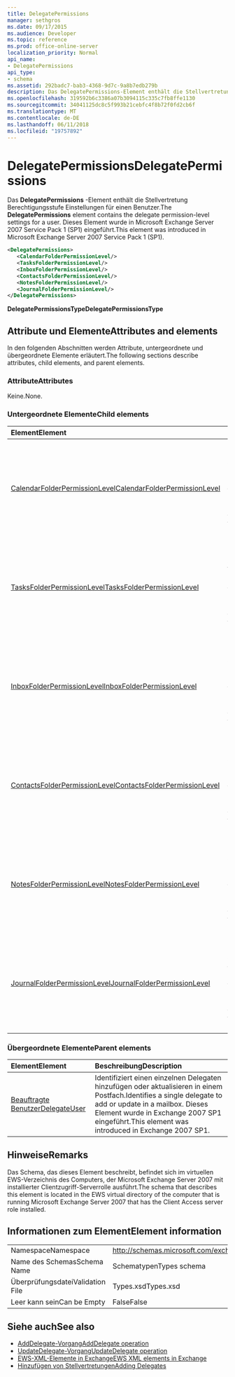 ```yaml
---
title: DelegatePermissions
manager: sethgros
ms.date: 09/17/2015
ms.audience: Developer
ms.topic: reference
ms.prod: office-online-server
localization_priority: Normal
api_name:
- DelegatePermissions
api_type:
- schema
ms.assetid: 292badc7-bab3-4368-9d7c-9a8b7edb279b
description: Das DelegatePermissions-Element enthält die Stellvertretung Berechtigungsstufe Einstellungen für einen Benutzer. Dieses Element wurde in Microsoft Exchange Server 2007 Service Pack 1 (SP1) eingeführt.
ms.openlocfilehash: 319592b6c3386a07b3094115c335c7fb8ffe1130
ms.sourcegitcommit: 34041125dc8c5f993b21cebfc4f8b72f0fd2cb6f
ms.translationtype: MT
ms.contentlocale: de-DE
ms.lasthandoff: 06/11/2018
ms.locfileid: "19757892"
---
```

# <a name="delegatepermissions"></a><span data-ttu-id="eda21-104">DelegatePermissions</span><span class="sxs-lookup"><span data-stu-id="eda21-104">DelegatePermissions</span></span>

<span data-ttu-id="eda21-105">Das **DelegatePermissions** -Element enthält die Stellvertretung Berechtigungsstufe Einstellungen für einen Benutzer.</span><span class="sxs-lookup"><span data-stu-id="eda21-105">The **DelegatePermissions** element contains the delegate permission-level settings for a user.</span></span> <span data-ttu-id="eda21-106">Dieses Element wurde in Microsoft Exchange Server 2007 Service Pack 1 (SP1) eingeführt.</span><span class="sxs-lookup"><span data-stu-id="eda21-106">This element was introduced in Microsoft Exchange Server 2007 Service Pack 1 (SP1).</span></span> 
  
```xml
<DelegatePermissions>
   <CalendarFolderPermissionLevel/>
   <TasksFolderPermissionLevel/>
   <InboxFolderPermissionLevel/>
   <ContactsFolderPermissionLevel/>
   <NotesFolderPermissionLevel/>
   <JournalFolderPermissionLevel/>
</DelegatePermissions>
```

<span data-ttu-id="eda21-107">**DelegatePermissionsType**</span><span class="sxs-lookup"><span data-stu-id="eda21-107">**DelegatePermissionsType**</span></span>

## <a name="attributes-and-elements"></a><span data-ttu-id="eda21-108">Attribute und Elemente</span><span class="sxs-lookup"><span data-stu-id="eda21-108">Attributes and elements</span></span>

<span data-ttu-id="eda21-109">In den folgenden Abschnitten werden Attribute, untergeordnete und übergeordnete Elemente erläutert.</span><span class="sxs-lookup"><span data-stu-id="eda21-109">The following sections describe attributes, child elements, and parent elements.</span></span>
  
### <a name="attributes"></a><span data-ttu-id="eda21-110">Attribute</span><span class="sxs-lookup"><span data-stu-id="eda21-110">Attributes</span></span>

<span data-ttu-id="eda21-111">Keine.</span><span class="sxs-lookup"><span data-stu-id="eda21-111">None.</span></span>
  
### <a name="child-elements"></a><span data-ttu-id="eda21-112">Untergeordnete Elemente</span><span class="sxs-lookup"><span data-stu-id="eda21-112">Child elements</span></span>

|<span data-ttu-id="eda21-113">**Element**</span><span class="sxs-lookup"><span data-stu-id="eda21-113">**Element**</span></span>|<span data-ttu-id="eda21-114">**Beschreibung**</span><span class="sxs-lookup"><span data-stu-id="eda21-114">**Description**</span></span>|
|:-----|:-----|
|[<span data-ttu-id="eda21-115">CalendarFolderPermissionLevel</span><span class="sxs-lookup"><span data-stu-id="eda21-115">CalendarFolderPermissionLevel</span></span>](calendarfolderpermissionlevel.md) <br/> |<span data-ttu-id="eda21-116">Enthält die Berechtigungen für den Standardordner Kalender.</span><span class="sxs-lookup"><span data-stu-id="eda21-116">Contains the permissions for the default Calendar folder.</span></span> <span data-ttu-id="eda21-117">Dieses Element wurde in Exchange 2007 SP1 eingeführt.</span><span class="sxs-lookup"><span data-stu-id="eda21-117">This element was introduced in Exchange 2007 SP1.</span></span>  <br/> |
|[<span data-ttu-id="eda21-118">TasksFolderPermissionLevel</span><span class="sxs-lookup"><span data-stu-id="eda21-118">TasksFolderPermissionLevel</span></span>](tasksfolderpermissionlevel.md) <br/> |<span data-ttu-id="eda21-119">Enthält die Berechtigungen für den Standardordner für den Vorgang.</span><span class="sxs-lookup"><span data-stu-id="eda21-119">Contains the permissions for the default Task folder.</span></span> <span data-ttu-id="eda21-120">Dieses Element wurde in Exchange 2007 SP1 eingeführt.</span><span class="sxs-lookup"><span data-stu-id="eda21-120">This element was introduced in Exchange 2007 SP1.</span></span>  <br/> |
|[<span data-ttu-id="eda21-121">InboxFolderPermissionLevel</span><span class="sxs-lookup"><span data-stu-id="eda21-121">InboxFolderPermissionLevel</span></span>](inboxfolderpermissionlevel.md) <br/> |<span data-ttu-id="eda21-122">Enthält die Berechtigungen für den Standardordner Posteingang.</span><span class="sxs-lookup"><span data-stu-id="eda21-122">Contains the permissions for the default Inbox folder.</span></span> <span data-ttu-id="eda21-123">Dieses Element wurde in Exchange 2007 SP1 eingeführt.</span><span class="sxs-lookup"><span data-stu-id="eda21-123">This element was introduced in Exchange 2007 SP1.</span></span>  <br/> |
|[<span data-ttu-id="eda21-124">ContactsFolderPermissionLevel</span><span class="sxs-lookup"><span data-stu-id="eda21-124">ContactsFolderPermissionLevel</span></span>](contactsfolderpermissionlevel.md) <br/> |<span data-ttu-id="eda21-125">Enthält die Berechtigungen für den Standardordner Kontakte.</span><span class="sxs-lookup"><span data-stu-id="eda21-125">Contains the permissions for the default Contacts folder.</span></span> <span data-ttu-id="eda21-126">Dieses Element wurde in Exchange 2007 SP1 eingeführt.</span><span class="sxs-lookup"><span data-stu-id="eda21-126">This element was introduced in Exchange 2007 SP1.</span></span>  <br/> |
|[<span data-ttu-id="eda21-127">NotesFolderPermissionLevel</span><span class="sxs-lookup"><span data-stu-id="eda21-127">NotesFolderPermissionLevel</span></span>](notesfolderpermissionlevel.md) <br/> |<span data-ttu-id="eda21-128">Enthält die Berechtigungen für den Standardordner Notizen.</span><span class="sxs-lookup"><span data-stu-id="eda21-128">Contains the permissions for the default Notes folder.</span></span> <span data-ttu-id="eda21-129">Dieses Element wurde in Exchange 2007 SP1 eingeführt.</span><span class="sxs-lookup"><span data-stu-id="eda21-129">This element was introduced in Exchange 2007 SP1.</span></span>  <br/> |
|[<span data-ttu-id="eda21-130">JournalFolderPermissionLevel</span><span class="sxs-lookup"><span data-stu-id="eda21-130">JournalFolderPermissionLevel</span></span>](journalfolderpermissionlevel.md) <br/> |<span data-ttu-id="eda21-131">Enthält die Berechtigungen für den Standardordner Journal.</span><span class="sxs-lookup"><span data-stu-id="eda21-131">Contains the permissions for the default Journal folder.</span></span> <span data-ttu-id="eda21-132">Dieses Element wurde in Exchange 2007 SP1 eingeführt.</span><span class="sxs-lookup"><span data-stu-id="eda21-132">This element was introduced in Exchange 2007 SP1.</span></span>  <br/> |
   
### <a name="parent-elements"></a><span data-ttu-id="eda21-133">Übergeordnete Elemente</span><span class="sxs-lookup"><span data-stu-id="eda21-133">Parent elements</span></span>

|<span data-ttu-id="eda21-134">**Element**</span><span class="sxs-lookup"><span data-stu-id="eda21-134">**Element**</span></span>|<span data-ttu-id="eda21-135">**Beschreibung**</span><span class="sxs-lookup"><span data-stu-id="eda21-135">**Description**</span></span>|
|:-----|:-----|
|[<span data-ttu-id="eda21-136">Beauftragte Benutzer</span><span class="sxs-lookup"><span data-stu-id="eda21-136">DelegateUser</span></span>](delegateuser.md) <br/> |<span data-ttu-id="eda21-137">Identifiziert einen einzelnen Delegaten hinzufügen oder aktualisieren in einem Postfach.</span><span class="sxs-lookup"><span data-stu-id="eda21-137">Identifies a single delegate to add or update in a mailbox.</span></span> <span data-ttu-id="eda21-138">Dieses Element wurde in Exchange 2007 SP1 eingeführt.</span><span class="sxs-lookup"><span data-stu-id="eda21-138">This element was introduced in Exchange 2007 SP1.</span></span>  <br/> |
   
## <a name="remarks"></a><span data-ttu-id="eda21-139">Hinweise</span><span class="sxs-lookup"><span data-stu-id="eda21-139">Remarks</span></span>

<span data-ttu-id="eda21-140">Das Schema, das dieses Element beschreibt, befindet sich im virtuellen EWS-Verzeichnis des Computers, der Microsoft Exchange Server 2007 mit installierter Clientzugriff-Serverrolle ausführt.</span><span class="sxs-lookup"><span data-stu-id="eda21-140">The schema that describes this element is located in the EWS virtual directory of the computer that is running Microsoft Exchange Server 2007 that has the Client Access server role installed.</span></span>
  
## <a name="element-information"></a><span data-ttu-id="eda21-141">Informationen zum Element</span><span class="sxs-lookup"><span data-stu-id="eda21-141">Element information</span></span>

|||
|:-----|:-----|
|<span data-ttu-id="eda21-142">Namespace</span><span class="sxs-lookup"><span data-stu-id="eda21-142">Namespace</span></span>  <br/> |http://schemas.microsoft.com/exchange/services/2006/types  <br/> |
|<span data-ttu-id="eda21-143">Name des Schemas</span><span class="sxs-lookup"><span data-stu-id="eda21-143">Schema Name</span></span>  <br/> |<span data-ttu-id="eda21-144">Schematypen</span><span class="sxs-lookup"><span data-stu-id="eda21-144">Types schema</span></span>  <br/> |
|<span data-ttu-id="eda21-145">Überprüfungsdatei</span><span class="sxs-lookup"><span data-stu-id="eda21-145">Validation File</span></span>  <br/> |<span data-ttu-id="eda21-146">Types.xsd</span><span class="sxs-lookup"><span data-stu-id="eda21-146">Types.xsd</span></span>  <br/> |
|<span data-ttu-id="eda21-147">Leer kann sein</span><span class="sxs-lookup"><span data-stu-id="eda21-147">Can be Empty</span></span>  <br/> |<span data-ttu-id="eda21-148">False</span><span class="sxs-lookup"><span data-stu-id="eda21-148">False</span></span>  <br/> |
   
## <a name="see-also"></a><span data-ttu-id="eda21-149">Siehe auch</span><span class="sxs-lookup"><span data-stu-id="eda21-149">See also</span></span>

- [<span data-ttu-id="eda21-150">AddDelegate-Vorgang</span><span class="sxs-lookup"><span data-stu-id="eda21-150">AddDelegate operation</span></span>](adddelegate-operation.md) 
- [<span data-ttu-id="eda21-151">UpdateDelegate-Vorgang</span><span class="sxs-lookup"><span data-stu-id="eda21-151">UpdateDelegate operation</span></span>](updatedelegate-operation.md)
- [<span data-ttu-id="eda21-152">EWS-XML-Elemente in Exchange</span><span class="sxs-lookup"><span data-stu-id="eda21-152">EWS XML elements in Exchange</span></span>](ews-xml-elements-in-exchange.md)
- [<span data-ttu-id="eda21-153">Hinzufügen von Stellvertretungen</span><span class="sxs-lookup"><span data-stu-id="eda21-153">Adding Delegates</span></span>](http://msdn.microsoft.com/library/3a744150-66a3-4a13-9433-793603ba5038%28Office.15%29.aspx)

